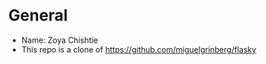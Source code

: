 # General

- Name: Zoya Chishtie
- This repo is a clone of https://github.com/miguelgrinberg/flasky
